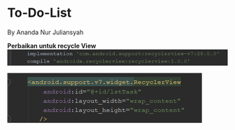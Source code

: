 # To-Do-List

By Ananda Nur Juliansyah

**Perbaikan untuk recycle View**
![Output](https://github.com/anandanur92/To-Do-List/blob/master/images/01-imple.PNG)


![Output](./images/01-xml.png)
